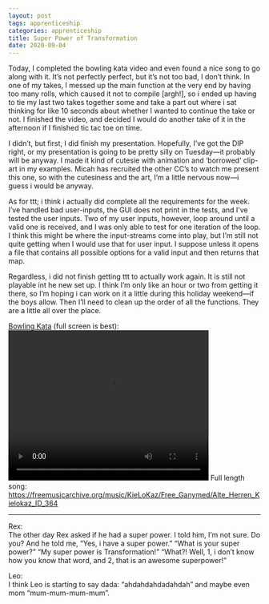 ```yaml
---
layout: post 
tags: apprenticeship
categories: apprenticeship
title: Super Power of Transformation
date: 2020-09-04
---
```


Today, I completed the bowling kata video and even found a nice song to go along with it.  It’s not perfectly perfect, but it’s not too bad, I don’t think.  In one of my takes, I messed up the main function at the very end by having too many rolls, which caused it not to compile [argh!], so i ended up having to tie my last two takes together some and take a part out where i sat thinking for like 10 seconds about whether I wanted to continue the take or not.  I finished the video, and decided I would do another take of it in the afternoon if I finished tic tac toe on time.

I didn’t, but first, I did finish my presentation.  Hopefully, I’ve got the DIP right, or my presentation is going to be pretty silly on Tuesday—it probably will be anyway.  I made it kind of cutesie with animation and ‘borrowed’ clip-art in my examples. Micah has recruited the other CC’s to watch me present this one, so with the cutesiness and the art, I’m a little nervous now—i guess i would be anyway.

As for ttt; i think i actually did complete all the requirements for the week.  I’ve handled bad user-inputs, the GUI does not print in the tests, and I’ve tested the user inputs.  Two of my user inputs, however, loop around until a valid one is received, and I was only able to test for one iteration of the loop.  I think this might be where the input-streams come into play, but I’m still not quite getting when I would use that for user input.  I suppose unless it opens a file that contains all possible options for a valid input and then returns that map.  

Regardless, i did not finish getting ttt to actually work again.  It is still not playable int he new set up.  I think I’m only like an hour or two from getting it there, so I’m hoping i can work on it a little during this holiday weekend—if the boys allow.  Then I’ll need to clean up the order of all the functions.  They are a little all over the place.  

[Bowling Kata](https://www.youtube.com/watch?v=1vlhlSjmJQk) (full screen is best): <video src="https://maniginam.github.io/apprenticeship/pics&vids/Bowling Kata.mp4" width="400" height="300" controls></video>
Full length song: https://freemusicarchive.org/music/KieLoKaz/Free_Ganymed/Alte_Herren_Kielokaz_ID_364

***
Rex:  
The other day Rex asked if he had a super power.  I told him, I’m not sure.  Do you?  And he told me, “Yes, i have a super power.”  “What is your super power?”  “My super power is Transformation!”  “What?!  Well, 1, i don’t know how you know that word, and 2, that is an awesome superpower!”

Leo:  
I think Leo is starting to say dada: “ahdahdahdadahdah” and maybe even mom “mum-mum-mum-mum”.
